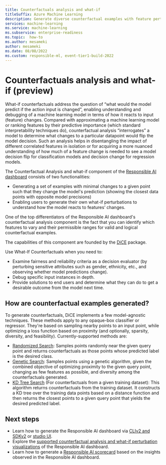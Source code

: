 ```yaml
---
title: Counterfactuals analysis and what-if
titleSuffix: Azure Machine Learning
description: Generate diverse counterfactual examples with feature perturbations to see minimal changes required to achieve desired prediction with the Responsible AI dashboard's integration of DiceML.
services: machine-learning
ms.service: machine-learning
ms.subservice: enterprise-readiness
ms.topic:  how-to
ms.author: mesameki
author: mesameki
ms.date: 08/08/2022
ms.custom: responsible-ml, event-tier1-build-2022
---
```


# Counterfactuals analysis and what-if (preview)

What-if counterfactuals address the question of “what would the model predict if the action input is changed”, enabling understanding and debugging of a machine learning model in terms of how it reacts to input (feature) changes. Compared with approximating a machine learning model or ranking features by their predictive importance (which standard interpretability techniques do), counterfactual analysis “interrogates” a model to determine what changes to a particular datapoint would flip the model decision. Such an analysis helps in disentangling the impact of different correlated features in isolation or for acquiring a more nuanced understanding of how much of a feature change is needed to see a model decision flip for classification models and decision change for regression models.

The Counterfactual Analysis and what-if component of the [Responsible AI dashboard](concept-responsible-ai-dashboard.md) consists of two functionalities:

- Generating a set of examples with minimal changes to a given point such that they change the model's prediction (showing the closest data points with opposite model precisions)
- Enabling users to generate their own what-if perturbations to understand how the model reacts to features’ changes.

One of the top differentiators of the Responsible AI dashboard's counterfactual analysis component is the fact that you can identify which features to vary and their permissible ranges for valid and logical counterfactual examples.



The capabilities of this component are founded by the [DiCE](https://github.com/interpretml/DiCE) package. 


Use What-If Counterfactuals when you need to:

- Examine fairness and reliability criteria as a decision evaluator (by perturbing sensitive attributes such as gender, ethnicity, etc., and observing whether model predictions change).
- Debug specific input instances in depth.
- Provide solutions to end users and determine what they can do to get a desirable outcome from the model next time.

## How are counterfactual examples generated?

To generate counterfactuals, DiCE implements a few model-agnostic techniques. These methods apply to any opaque-box classifier or regressor. They're based on sampling nearby points to an input point, while optimizing a loss function based on proximity (and optionally, sparsity, diversity, and feasibility). Currently-supported methods are:

- [Randomized Search](http://interpret.ml/DiCE/notebooks/DiCE_model_agnostic_CFs.html#1.-Independent-random-sampling-of-features): Samples points randomly near the given query point and returns counterfactuals as those points whose predicted label is the desired class.
- [Genetic Search](http://interpret.ml/DiCE/notebooks/DiCE_model_agnostic_CFs.html#2.-Genetic-Algorithm): Samples points using a genetic algorithm, given the combined objective of optimizing proximity to the given query point, changing as few features as possible, and diversity among the counterfactuals generated.
- [KD Tree Search](http://interpret.ml/DiCE/notebooks/DiCE_model_agnostic_CFs.html#3.-Querying-a-KD-Tree) (For counterfactuals from a given training dataset): This algorithm returns counterfactuals from the training dataset. It constructs a KD tree over the training data points based on a distance function and then returns the closest points to a given query point that yields the desired predicted label.

## Next steps

- Learn how to generate the Responsible AI dashboard via [CLIv2 and SDKv2](how-to-responsible-ai-dashboard-sdk-cli.md) or [studio UI](how-to-responsible-ai-dashboard-ui.md).
- Explore the [supported counterfactual analysis and what-if perturbation visualizations](https://docs.microsoft.com/en-us/azure/machine-learning/how-to-responsible-ai-dashboard#counterfactual-what-if) of the Responsible AI dashboard.
- Learn how to generate a [Responsible AI scorecard](how-to-responsible-ai-scorecard.md) based on the insights observed in the Responsible AI dashboard.
